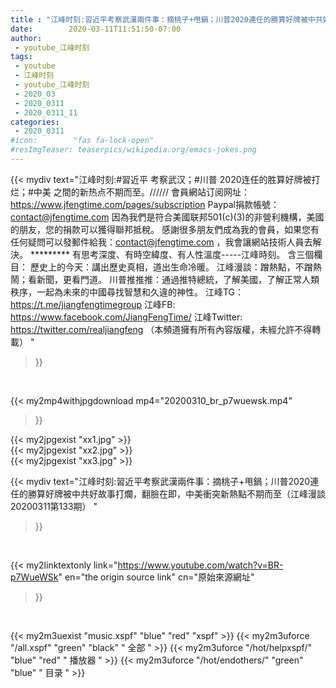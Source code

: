 ```yaml
---
title : "江峰时刻:習近平考察武漢兩件事：摘桃子+甩鍋；川普2020連任的勝算好牌被中共好故事打爛，翻臉在即，中美衝突新熱點不期而至（江峰漫談20200311第133期） "
date:        2020-03-11T11:51:50-07:00
author:
 - youtube_江峰时刻
tags:
 - youtube
 - 江峰时刻
 - youtube_江峰时刻
 - 2020_03
 - 2020_0311
 - 2020_0311_11
categories:
 - 2020_0311
#icon:        "fas fa-lock-open"
#resImgTeaser: teaserpics/wikipedia.org/emacs-jokes.png
---
```


{{< mydiv text="江峰时刻:#習近平 考察武汉；#川普 2020连任的胜算好牌被打烂；#中美 之間的新热点不期而至。////// 會員網站订阅网址：https://www.jfengtime.com/pages/subscription Paypal捐款帳號：contact@jfengtime.com  因為我們是符合美國联邦501(c)(3)的非營利機構，美國的朋友，您的捐款可以獲得聯邦抵稅。 感謝很多朋友們成為我的會員，如果您有任何疑問可以發郵件給我：contact@jfengtime.com ，我會讓網站技術人員去解決。     ********* 有思考深度、有時空緯度、有人性溫度-----江峰時刻。 含三個欄目： 歷史上的今天：講出歷史真相，道出生命冷暖。 江峰漫談：蹭熱點，不蹭熱鬧；看新聞，更看門道。 川普推推推：通過推特總統，了解美國，了解正常人類秩序，一起為未來的中國尋找智慧和久違的神性。  江峰TG：https://t.me/jiangfengtimegroup 江峰FB: https://www.facebook.com/JiangFengTime/ 江峰Twitter: https://twitter.com/realjiangfeng （本頻道擁有所有內容版權，未經允許不得轉載） "
>}}
<br>


{{< my2mp4withjpgdownload mp4="20200310_br_p7wuewsk.mp4"
>}}

{{< my2jpgexist "xx1.jpg" >}}<br>
{{< my2jpgexist "xx2.jpg" >}}<br>
{{< my2jpgexist "xx3.jpg" >}}<br>



{{< mydiv text="江峰时刻:習近平考察武漢兩件事：摘桃子+甩鍋；川普2020連任的勝算好牌被中共好故事打爛，翻臉在即，中美衝突新熱點不期而至（江峰漫談20200311第133期） "
>}}
<br>

{{< my2linktextonly link="https://www.youtube.com/watch?v=BR-p7WueWSk"
en="the origin source link" cn="原始來源網址"
>}}


<br>

{{< my2m3uexist "music.xspf"        "blue"   "red"    "xspf" >}} {{< my2m3uforce "/all.xspf"         "green"  "black"  " 全部 " >}} {{< my2m3uforce "/hot/helpxspf/"    "blue"   "red"    " 播放器 " >}} {{< my2m3uforce "/hot/endothers/"   "green"  "blue"   " 目录 " >}} 
